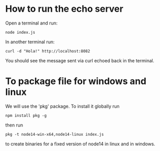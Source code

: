# How to run the echo server

Open a terminal and run: 

```
node index.js
```

In another terminal run: 

```
curl -d "Hola!" http://localhost:8082
``` 

You should see the message sent via curl echoed back in the terminal.

# To package file for windows and linux

We will use the 'pkg' package. To install it globally run 

```
npm install pkg -g
```

then run 

```
pkg -t node14-win-x64,node14-linux index.js
```

to create binaries for a fixed version of node14 in linux and in windows.